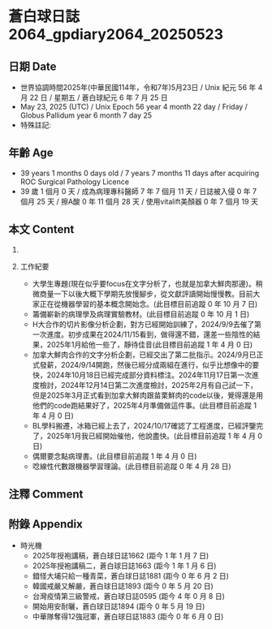 [_metadata_:encoding]: - "utf-8"
[_metadata_:language]: - "zh-Hant-TW"
[_metadata_:fileformat]: - "markdown"
[_metadata_:MIME_type]: - "text/plain"
[_metadata_:markdown_version]: - "commonmark version 0.30"
[_metadata_:markdown_spec]: - "https://spec.commonmark.org/0.30/"

# 蒼白球日誌2064_gpdiary2064_20250523 #

## 日期 Date ##

* 世界協調時間2025年(中華民國114年，令和7年)5月23日 / Unix 紀元 56 年 4 月 22 日 / 星期五 / 蒼白球紀元 6 年 7 月 25 日
* May 23, 2025 (UTC) / Unix Epoch 56 year 4 month 22 day / Friday / Globus Pallidum year 6 month 7 day 25
* 特殊註記:

## 年齡 Age ##

* 39 years 1 months 0 days old / 7 years 7 months 11 days after acquiring ROC Surgical Pathology Licence
* 39 歲 1 個月 0 天 / 成為病理專科醫師 7 年 7 個月 11 天 / 日誌被入侵 0 年 7 個月 25 天 / 擦A酸 0 年 11 個月 28 天 / 使用vitalift美顏器 0 年 7 個月 19 天

## 本文 Content ##

1. 

2. 工作紀要

    - 大學生專題(現在似乎要focus在文字分析了，也就是加拿大鮮肉那邊)。稍微商量一下以後大概下學期先放慢腳步，從文獻評讀開始慢慢教。目前大家正在從機器學習的基本概念開始念。(此目標目前追蹤 0 年 10 月 7 日)
    - 籌備嶄新的病理學及病理實驗教材。(此目標目前追蹤 0 年 10 月 1 日)
    - H大合作的切片影像分析企劃，對方已經開始訓練了，2024/9/9去催了第一次進度。初步成果在2024/11/15看到，做得還不錯，還差一些陰性的結果，2025年1月給他一些了，靜待佳音(此目標目前追蹤 1 年 4 月 0 日)
    - 加拿大鮮肉合作的文字分析企劃，已經交出了第二批指示。2024/9月已正式發薪，2024/9/14開跑，然後已經分成兩組在進行，似乎比想像中的要快，2024年10月18日已經完成部分資料標注。2024年11月17日第一次進度檢討，2024年12月14日第二次進度檢討，2025年2月有自己試一下，但是2025年3月正式看到加拿大鮮肉跟苗栗鮮肉的code以後，覺得還是用他們的code跑結果好了，2025年4月準備做這件事。(此目標目前追蹤 1 年 4 月 0 日)
    - BL學科搬遷，冰箱已經上去了，2024/10/17確認了工程進度，已經評鑒完了，2025年1月我已經開始催他，他說盡快。(此目標目前追蹤 1 年 4 月 0 日)
    - 偶爾要念點病理書。(此目標目前追蹤 1 年 4 月 0 日)
    - 唸線性代數跟機器學習理論。(此目標目前追蹤 0 年 4 月 28 日)

## 注釋 Comment ##


## 附錄 Appendix ##

* 時光機
    - 2025年授袍講稿，蒼白球日誌1662 (距今 1 年 1 月 7 日)
    - 2025年授袍講稿二，蒼白球日誌1663 (距今 1 年 1 月 6 日)
    - 錯怪大埔只給一種青菜，蒼白球日誌1881 (距今 0 年 6 月 2 日)
    - 韓國戒嚴又解嚴，蒼白球日誌1893 (距今 0 年 5 月 20 日)
    - 台灣疫情第三級警戒，蒼白球日誌0595 (距今 4 年 0 月 8 日)
    - 開始用安耐曬，蒼白球日誌1894 (距今 0 年 5 月 19 日)
    - 中華隊奪得12強冠軍，蒼白球日誌1883 (距今 0 年 6 月 0 日)
